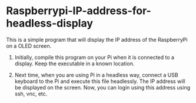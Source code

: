 # Raspberrypi-IP-address-for-headless-display
This is a simple program that will display the IP address of the RaspberryPi on a OLED screen.

1) Initially, compile this program on your Pi when it is connected to a display. Keep the executable in a known location.

2) Next time, when you are using Pi in a headless way, connect a USB keyboard to the Pi and execute this file headlessly. The IP address will be displayed on the screen. Now, you can login using this address using ssh, vnc, etc.
